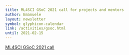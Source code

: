 ```yaml
---
title: ML4SCI GSoC 2021 call for projects and mentors
author: Emanuele
layout: newsletter
symbol: glyphicon-calendar
link: /activities/gsoc.html
until: 2021-02-15
---
```

[ML4SCI GSoC 2021 call](/activities/gsoc.html)
